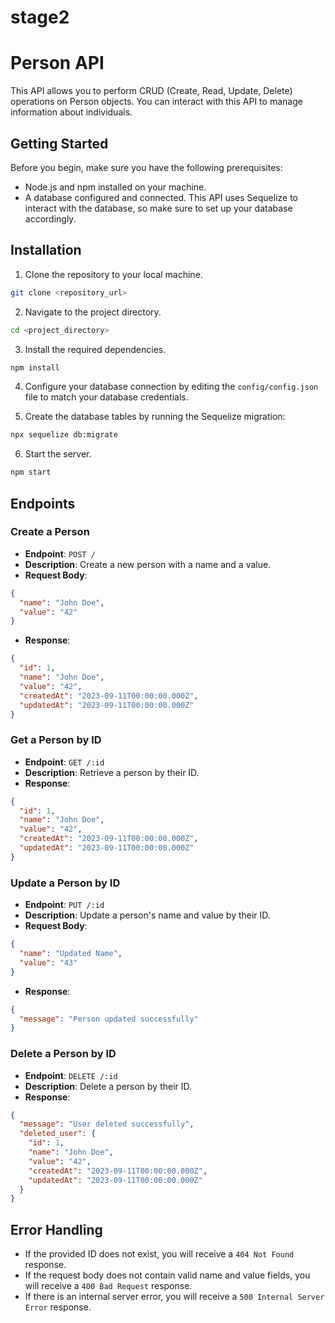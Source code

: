 # stage2

# Person API

This API allows you to perform CRUD (Create, Read, Update, Delete) operations on Person objects. You can interact with this API to manage information about individuals.

## Getting Started

Before you begin, make sure you have the following prerequisites:

- Node.js and npm installed on your machine.
- A database configured and connected. This API uses Sequelize to interact with the database, so make sure to set up your database accordingly.

## Installation

1. Clone the repository to your local machine.

```bash
git clone <repository_url>
```

2. Navigate to the project directory.

```bash
cd <project_directory>
```

3. Install the required dependencies.

```bash
npm install
```

4. Configure your database connection by editing the `config/config.json` file to match your database credentials.

5. Create the database tables by running the Sequelize migration:

```bash
npx sequelize db:migrate
```

6. Start the server.

```bash
npm start
```

## Endpoints

### Create a Person

- **Endpoint**: `POST /`
- **Description**: Create a new person with a name and a value.
- **Request Body**:

```json
{
  "name": "John Doe",
  "value": "42"
}
```

- **Response**:

```json
{
  "id": 1,
  "name": "John Doe",
  "value": "42",
  "createdAt": "2023-09-11T00:00:00.000Z",
  "updatedAt": "2023-09-11T00:00:00.000Z"
}
```

### Get a Person by ID

- **Endpoint**: `GET /:id`
- **Description**: Retrieve a person by their ID.
- **Response**:

```json
{
  "id": 1,
  "name": "John Doe",
  "value": "42",
  "createdAt": "2023-09-11T00:00:00.000Z",
  "updatedAt": "2023-09-11T00:00:00.000Z"
}
```

### Update a Person by ID

- **Endpoint**: `PUT /:id`
- **Description**: Update a person's name and value by their ID.
- **Request Body**:

```json
{
  "name": "Updated Name",
  "value": "43"
}
```

- **Response**:

```json
{
  "message": "Person updated successfully"
}
```

### Delete a Person by ID

- **Endpoint**: `DELETE /:id`
- **Description**: Delete a person by their ID.
- **Response**:

```json
{
  "message": "User deleted successfully",
  "deleted_user": {
    "id": 1,
    "name": "John Doe",
    "value": "42",
    "createdAt": "2023-09-11T00:00:00.000Z",
    "updatedAt": "2023-09-11T00:00:00.000Z"
  }
}
```

## Error Handling

- If the provided ID does not exist, you will receive a `404 Not Found` response.
- If the request body does not contain valid name and value fields, you will receive a `400 Bad Request` response.
- If there is an internal server error, you will receive a `500 Internal Server Error` response.
